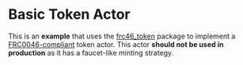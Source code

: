 # Basic Token Actor

This is an **example** that uses the
[frc46_token](../../../../frc46_token/README.md) package to implement a
[FRC0046-compliant](https://github.com/filecoin-project/FIPs/blob/master/FRCs/frc-0046.md)
token actor. This actor **should not be used in production** as it has a
faucet-like minting strategy.
